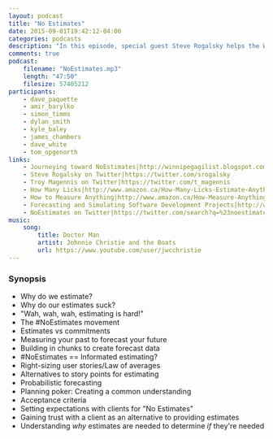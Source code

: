 ```yaml
---
layout: podcast
title: "No Estimates"
date: 2015-09-01T19:42:12-04:00
categories: podcasts
description: "In this episode, special guest Steve Rogalsky helps the Western Devs understand the #NoEstimates movement"
comments: true
podcast: 
    filename: "NoEstimates.mp3"
    length: "47:50"
    filesize: 57405212
participants: 
    - dave_paquette
    - amir_barylko
    - simon_timms
    - dylan_smith
    - kyle_baley
    - james_chambers
    - dave_white
    - tom_opgenorth
links:
    - Journeying toward NoEstimates|http://winnipegagilist.blogspot.com/2015/05/journeying-towards-noestimates.html
    - Steve Rogalsky on Twitter|https://twitter.com/srogalsky
    - Troy Magennis on Twitter|https://twitter.com/t_magennis
    - How Many Licks|http://www.amazon.ca/How-Many-Licks-Estimate-Anything/dp/0762435607
    - How to Measure Anything|http://www.amazon.ca/How-Measure-Anything-Intangibles-Business/dp/1118539273/ref=sr_1_1?ie=UTF8&qid=1440783530&sr=8-1&keywords=how+to+measure+anything
    - Forecasting and Simulating Software Development Projects|http://www.amazon.com/Forecasting-Simulating-Software-Development-Projects/dp/1466454830/ref=asap_bc?ie=UTF8
    - NoEstimates on Twitter|https://twitter.com/search?q=%23noestimates
music:
    song:
        title: Doctor Man
        artist: Johnnie Christie and the Boats
        url: https://www.youtube.com/user/jwcchristie
---
```


### Synopsis

* Why do we estimate?
* Why do our estimates suck?
* "Wah, wah, wah, estimating is hard!"
* The #NoEstimates movement
* Estimates vs commitments
* Measuring your past to forecast your future
* Building in chunks to create forecast data
* #NoEstimates == Informated estimating?
* Right-sizing user stories/Law of averages
* Alternatives to story points for estimating
* Probabilistic forecasting
* Planning poker: Creating a common understanding
* Acceptance criteria
* Setting expectations with clients for "No Estimates"
* Gaining trust with a client as an alternative to providing estimates
* Understanding *why* estimates are needed to determine *if* they're needed

